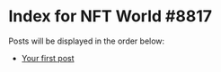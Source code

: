 # Index for NFT World #8817
Posts will be displayed in the order below:

- [Your first post](./001-first.md)

